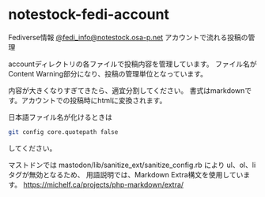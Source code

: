 # notestock-fedi-account
Fediverse情報 [@fedi_info@notestock.osa-p.net](https://notestock.osa-p.net/users/fedi_info) アカウントで流れる投稿の管理

accountディレクトリの各ファイルで投稿内容を管理しています。
ファイル名がContent Warning部分になり、投稿の管理単位となっています。

内容が大きくなりすぎてきたら、適宜分割してください。
書式はmarkdownです。アカウントでの投稿時にhtmlに変換されます。

日本語ファイル名が化けるときは
``` sh
git config core.quotepath false
```
してください。

マストドンでは mastodon/lib/sanitize_ext/sanitize_config.rb により ul、ol、liタグが無効となるため、
用語説明では、Markdown Extra構文を使用しています。
https://michelf.ca/projects/php-markdown/extra/

